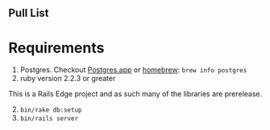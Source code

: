 ## Pull List

# Requirements

1. Postgres. Checkout [Postgres.app](http://postgresapp.com/) or
[homebrew](http://www.brew.sh): `brew info postgres`
1. ruby version 2.2.3 or greater

This is a Rails Edge project and as such many of the libraries are
prerelease.

2. `bin/rake db:setup`
2. `bin/rails server`
